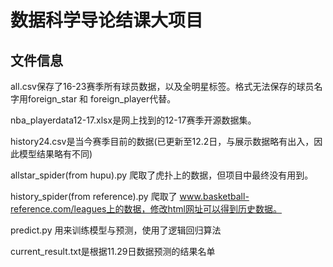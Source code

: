 # 数据科学导论结课大项目
## 文件信息
all.csv保存了16-23赛季所有球员数据，以及全明星标签。格式无法保存的球员名字用foreign_star 和 foreign_player代替。 

nba_playerdata12-17.xlsx是网上找到的12-17赛季开源数据集。 

history24.csv是当今赛季目前的数据(已更新至12.2日，与展示数据略有出入，因此模型结果略有不同)

allstar_spider(from hupu).py 爬取了虎扑上的数据，但项目中最终没有用到。  

history_spider(from reference).py 爬取了 www.basketball-reference.com/leagues上的数据，修改html网址可以得到历史数据。  

predict.py 用来训练模型与预测，使用了逻辑回归算法  

current_result.txt是根据11.29日数据预测的结果名单
